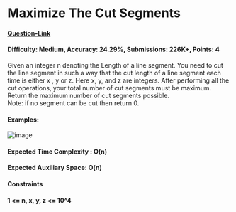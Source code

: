 # Maximize The Cut Segments
#### [Question-Link](https://www.geeksforgeeks.org/problems/cutted-segments1642/1)
#### Difficulty: Medium, Accuracy: 24.29%, Submissions: 226K+, Points: 4
Given an integer n denoting the Length of a line segment. You need to cut the line segment in such a way that the cut length of a line segment each time is either x , y or z. Here x, y, and z are integers.
After performing all the cut operations, your total number of cut segments must be maximum. Return the maximum number of cut segments possible.
<br>
Note: if no segment can be cut then return 0.
<br>
#### Examples:
![image](https://github.com/user-attachments/assets/5b7707c4-b056-46d4-9418-148d36730f95)
<br>
#### Expected Time Complexity : O(n)
#### Expected Auxiliary Space: O(n)

#### Constraints
#### 1 <= n, x, y, z <= 10^4
